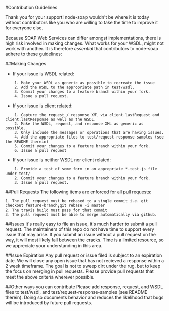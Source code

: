 #Contribution Guidelines

Thank you for your support!  node-soap wouldn't be where it is today without contributors like you who are willing to take the time to improve it for everyone else.

Because SOAP Web Services can differ amongst implementations, there is high risk involved in making changes.  What works for your WSDL, might not work with another.  It is therefore _essential_ that contributors to node-soap adhere to these guidelines:

##Making Changes
* If your issue is WSDL related:
````
    1. Make your WSDL as generic as possible to recreate the issue
    2. Add the WSDL to the appropriate path in test/wsdl.
    3. Commit your changes to a feature branch within your fork.
    4. Issue a pull request.
````

* If your issue is client related:
````
    1. Capture the request / response XMl via client.lastRequest and client.lastResponse as well as the WSDL.
    2. Make the WSDL, request, and response XML as generic as possible.
    3. Only include the messages or operations that are having issues.
    4. Add the appropriate files to test/request-response-samples (see the README therein)
    5. Commit your changes to a feature branch within your fork.
    6. Issue a pull request
````

* If your issue is neither WSDL nor client related:
````
    1. Provide a test of some form in an appropriate *-test.js file under test/
    2. Commit your changes to a feature branch within your fork.
    3. Issue a pull request.
````

##Pull Requests
The following items are enforced for all pull requests:
````
1. The pull request must be rebased to a single commit i.e. git checkout feature-branch;git rebase -i master
2. The travis build must pass for that commit
3. The pull request must be able to merge automatically via github.
````

##Issues
It's really easy to file an issue, it's much harder to submit a pull request.  The maintainers of this repo do not have time to support every issue that may arise.  If you submit an issue without a pull request on the way, it will most likely fall between the cracks.  Time is a limited resource, so we appreciate your understanding in this area.

##Issue Expiration
Any pull request or issue filed is subject to an expiration date.  We will close any open issue that has not recieved a response within a 2 week timeframe.  The goal is not to sweep dirt under the rug, but to keep the focus on merging in pull requests.  Please provide pull requests that meet the above criteria wherever possible.

##Other ways you can contribute
Please add response, request, and WSDL files to test/wsdl, and test/request-response-samples (see README therein).  Doing so documents behavior and reduces the likelihood that bugs will be introduced by future pull requests.
